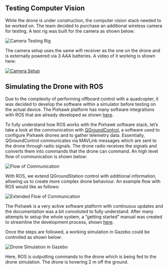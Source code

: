 ## Testing Computer Vision

While the drone is under construction, the computer vision stack needed to be worked on. The team decided to purchase an additional wireless camera for testing. A test rig was built for the camera as shown below:

![Camera Testing Rig](https://i.imgur.com/nUKmbLW.png)

The camera setup uses the same wifi receiver as the one on the drone and is externally powered via 3 AAA batteries. A video of it working is shown here:

[![Camera Setup](https://i.imgur.com/0u2kLMt.png)](https://drive.google.com/file/d/112zd1EL5FNK65ZS7u-e_gHLZHRamBm-z/view "Camera Setup")

## Simulating the Drone with ROS

Due to the complexity of performing offboard control with a quadcopter, it was decided to develop the software within a simulator before testing on the actual device. The Pixhawk platform has many software integrations with ROS that are already developed as shown [here](http://dev.px4.io/master/en/index.html). 

To fully understand how ROS works with the Pixhawk software stack, let’s take a look at the communication with [QGroundControl](http://qgroundcontrol.com/), a software used to configure Pixhawk drones and to gather telemetry data. Essentially, QGroundControl communicates via MAVLink messages which are sent to the drone through radio signals. The drone radio receives the signals and converts them into commands that the drone can command. An high level flow of communication is shown below:

![Flow of Communication](https://i.imgur.com/l27Nd3k.png)

With ROS, we extend QGroundStation control with additional information, allowing us to create more complex drone behaviour. An example flow with ROS would like as follows:

![Extended Flow of Communication](https://i.imgur.com/KDJpbB4.png)

The Pixhawk is a very active software platform with continuous updates and the documentation was a bit convoluted to fully understand. After many attempts to setup the whole system, a “getting started” manual was created to streamline the development process, shown [here](https://github.com/jwang61/Bee-Boys).

Once the steps are followed, a working simulation in Gazebo could be controlled as shown below:

![Drone Simulation in Gazebo](https://i.imgur.com/CwVlOnQ.png)

Here, ROS is outputting commands to the drone which is being fed to the drone simulation. The drone is hovering 2 m off the ground.
